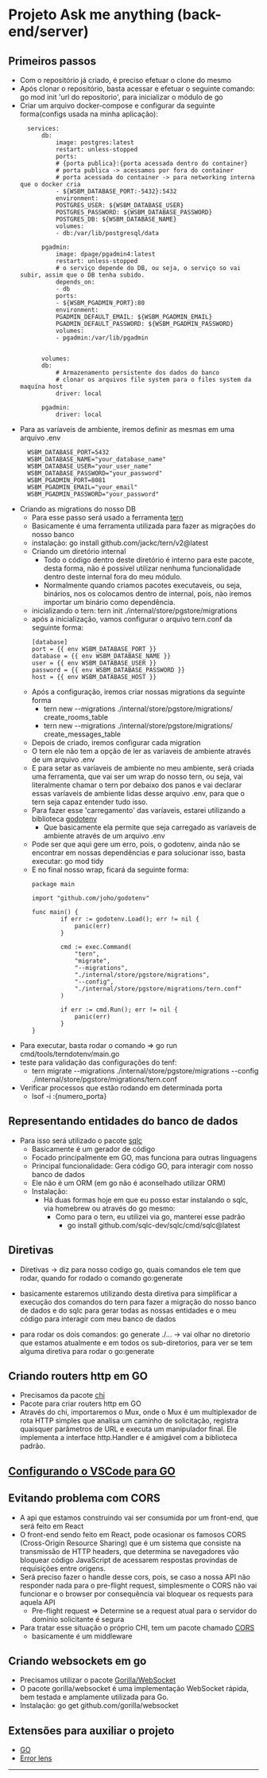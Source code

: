# Projeto Ask me anything (back-end/server)

## Primeiros passos

- Com o repositório já criado, é preciso efetuar o clone do mesmo
- Após clonar o repositório, basta acessar e efetuar o seguinte comando: go mod init 'url do repositorio', para inicializar o módulo de go
- Criar um arquivo docker-compose e configurar da seguinte forma(configs usada na minha aplicação):
    >
        services:
            db:
                image: postgres:latest
                restart: unless-stopped
                ports:
                # {porta publica}:{porta acessada dentro do container}
                # porta publica -> acessamos por fora do container
                # porta acessada do container -> para networking interna que o docker cria
                - ${WSBM_DATABASE_PORT:-5432}:5432
                environment:
                POSTGRES_USER: ${WSBM_DATABASE_USER}
                POSTGRES_PASSWORD: ${WSBM_DATABASE_PASSWORD}
                POSTGRES_DB: ${WSBM_DATABASE_NAME}
                volumes:
                - db:/var/lib/postgresql/data
            
            pgadmin:
                image: dpage/pgadmin4:latest
                restart: unless-stopped
                # o serviço depende do DB, ou seja, o serviço so vai subir, assim que o DB tenha subido.
                depends_on:
                - db
                ports:
                - ${WSBM_PGADMIN_PORT}:80
                environment:
                PGADMIN_DEFAULT_EMAIL: ${WSBM_PGADMIN_EMAIL}
                PGADMIN_DEFAULT_PASSWORD: ${WSBM_PGADMIN_PASSWORD}
                volumes:
                - pgadmin:/var/lib/pgadmin
                
                
            volumes:
            db:
                # Armazenamento persistente dos dados do banco
                # clonar os arquivos file system para o files system da maquína host
                driver: local

            pgadmin:
                driver: local

- Para as varíaveis de ambiente, iremos definir as mesmas em uma arquivo .env
    >
        WSBM_DATABASE_PORT=5432
        WSBM_DATABASE_NAME="your_database_name"
        WSBM_DATABASE_USER="your_user_name"
        WSBM_DATABASE_PASSWORD="your_password"
        WSBM_PGADMIN_PORT=8081
        WSBM_PGADMIN_EMAIL="your_email"
        WSBM_PGADMIN_PASSWORD="your_password"

- Criando as migrations do nosso DB
  - Para esse passo será usado a ferramenta [tern](https://github.com/jackc/tern)
  - Basicamente é uma ferramenta utilizada para fazer as migrações do nosso banco
  - instalação: go install github.com/jackc/tern/v2@latest
  - Criando um diretório internal
    - Todo o código dentro deste diretório é interno para este pacote, desta forma, não é possível utilizar nenhuma funcionalidade dentro deste internal fora do meu módulo.
    - Normalmente quando criamos pacotes executaveis, ou seja, binários, nos os colocamos dentro de internal, pois, nào iremos importar um binário como dependência.
  - inicializando o tern: tern init ./internal/store/pgstore/migrations
  - após a inicialização, vamos configurar o arquivo tern.conf da seguinte forma:
    >
        [database]
        port = {{ env WSBM_DATABASE_PORT }}
        database = {{ env WSBM_DATABASE_NAME }}
        user = {{ env WSBM_DATABASE_USER }}
        password = {{ env WSBM_DATABASE_PASSWORD }}
        host = {{ env WSBM_DATABASE_HOST }}
  - Após a configuração, iremos criar nossas migrations da seguinte forma
    - tern new --migrations ./internal/store/pgstore/migrations/ create_rooms_table
    - tern new --migrations ./internal/store/pgstore/migrations/ create_messages_table
  - Depois de criado, iremos configurar cada migration
  - O tern ele não tem a opção de ler as varíaveis de ambiente através de um arquivo .env
  - E para setar as varíaveis de ambiente no meu ambiente, será criada uma ferramenta, que vai ser um wrap do nosso tern, ou seja, vai literalmente chamar o tern por debaixo dos panos e vai declarar essas varíaveis de ambiente lidas desse arquivo .env, para que o tern seja capaz entender tudo isso.
  - Para fazer esse 'carregamento' das varíaveis, estarei utilizando a biblioteca [godotenv](https://github.com/joho/godotenv)
    - Que basicamente ela permite que seja carregado as varíaveis de ambiente através de um arquivo .env
  - Pode ser que aqui gere um erro, pois, o godotenv, ainda não se encontrar em nossas dependências e para solucionar isso, basta executar: go mod tidy
  - E no final nosso wrap, ficará da seguinte forma:
    >
        package main

        import "github.com/joho/godotenv"

        func main() {
                if err := godotenv.Load(); err != nil {
                    panic(err)
                }

                cmd := exec.Command(
                    "tern", 
                    "migrate", 
                    "--migrations", 
                    "./internal/store/pgstore/migrations", 
                    "--config", 
                    "./internal/store/pgstore/migrations/tern.conf"
                )

                if err := cmd.Run(); err != nil {
                    panic(err)
                }
        }
- Para executar, basta rodar o comando => go run cmd/tools/terndotenv/main.go
- teste para validação das configurações do tenf:
  - tern migrate --migrations ./internal/store/pgstore/migrations --config ./internal/store/pgstore/migrations/tern.conf
- Verificar processos que estão rodando em determinada porta
  - lsof -i :{numero_porta}

## Representando entidades do banco de dados
- Para isso será utilizado o pacote [sqlc](https://docs.sqlc.dev/en/stable/index.html)
  - Basicamente é um gerador de código
  - Focado principalmente em GO, mas funciona para outras linguagens
  - Principal funcionalidade: Gera código GO, para interagir com nosso banco de dados
  - Ele não é um ORM (em go não é aconselhado utilizar ORM)
  - Instalação:
    - Há duas formas hoje em que eu posso estar instalando o sqlc, via homebrew ou através do go mesmo:
      - Como para o tern, eu utilizei via go, manterei esse padrão
        - go install github.com/sqlc-dev/sqlc/cmd/sqlc@latest
  
## Diretivas
- Diretivas -> diz para nosso codigo go, quais comandos ele tem que rodar, quando for rodado o comando go:generate

- basicamente estaremos utilizando desta diretiva para simplificar a execução dos comandos do tern para fazer a migração do nosso banco de dados e do sqlc para gerar todas as nossas entidades e o meu código para interagir com meu banco de dados

- para rodar os dois comandos: go generate ./... -> vai olhar no diretorio que estamos atualmente e em todos os sub-diretorios, para ver se tem alguma diretiva para rodar o go:generate

## Criando routers http em GO
- Precisamos da pacote [chi](github.com/go-chi/chi/v5)
- Pacote para criar routers http em GO
- Através do chi, importaremos o Mux, onde o Mux é um multiplexador de rota HTTP simples que analisa um caminho de solicitação, registra quaisquer parâmetros de URL e executa um manipulador final. Ele implementa a interface http.Handler e é amigável com a biblioteca padrão.


## [Configurando o VSCode para GO](https://efficient-sloth-d85.notion.site/Configurando-o-VSCode-para-Go-ed177054908d48f58095ff54d303f44c)

## Evitando problema com CORS

- A api que estamos construindo vai ser consumida por um front-end, que será feito em React
- O front-end sendo feito em React, pode ocasionar os famosos CORS (Cross-Origin Resource Sharing) que é um sistema que consiste na transmissão de HTTP headers, que determina se navegadores vão bloquear código JavaScript de acessarem respostas provindas de requisições entre origens.
- Será preciso fazer o handle desse cors, pois, se caso a nossa API não responder nada para o pre-flight request, simplesmente o CORS não vai funcionar e o browser por consequência vai bloquear os requests para aquela API
  - Pre-flight request => Determine se a request atual para o servidor do domínio solicitante é segura
- Para tratar esse situação o próprio CHI, tem um pacote chamado [CORS](https://github.com/go-chi/cors)
  - basicamente é um middleware

## Criando websockets em go
- Precisamos utilizar o pacote [Gorilla/WebSocket](https://github.com/gorilla/websocket)
- O pacote gorilla/websocket é uma implementação WebSocket rápida, bem testada e amplamente utilizada para Go.
- Instalação: go get github.com/gorilla/websocket

## Extensões para auxiliar o projeto
- [GO](https://marketplace.visualstudio.com/items?itemName=golang.go)
- [Error lens](https://marketplace.visualstudio.com/items?itemName=usernamehw.errorlens)

--------------------------------------------------------------------------------
